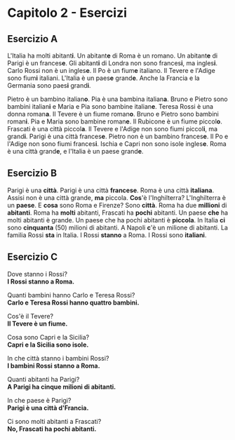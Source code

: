 # Capitolo 2 - Esercizi

## Esercizio A

L'Italia ha molti abitant**i**. Un abitant**e** di Roma è un romano. Un abitant**e** di Parigi è un frances**e**. Gli
abitant**i** di Londra non sono frances**i**, ma ingles**i**. Carlo Rossi non è un ingles**e**. Il Po è un fium**e**
italiano. Il Tevere e l'Adige sono fium**i** italiani. L'Italia è un paes**e** grand**e**. Anche la Francia e la
Germania sono paes**i** grand**i**.

Pietro è un bambino italian**o**. Pia è una bambina italian**a**. Bruno e Pietro sono bambini italian**i** e Maria e Pia
sono bambine italian**e**. Teresa Rossi è una donna roman**a**. Il Tevere è un fiume roman**o**. Bruno e Pietro sono
bambini roman**i**. Pia e Maria sono bambine roman**e**. Il Rubicone è un fiume piccol**o**. Frascati è una città
piccol**a**. Il Tevere e l'Adige non sono fiumi piccol**i**, ma grand**i**. Parigi è una città frances**e**. Pietro non
è un bambino frances**e**. Il Po e l'Adige non sono fiumi frances**i**. Ischia e Capri non sono isole ingles**e**. Roma
è una città grand**e**, e l'Italia è un paese grand**e**.

## Esercizio B

Parigi è una **città**. Parigi è una città **francese**. Roma è una città **italiana**. Assisi non è una città grande,
**ma** piccola. **Cos**'è l'Inghilterra? L'Inghilterra è un **paese**. E **cosa** sono Roma e Firenze? Sono **città**.
Roma ha due **millioni** di **abitanti**. Roma ha **molti** abitanti, Frascati ha **pochi** abitanti. Un paese
**che** ha molti abitanti è grande. Un paese che ha pochi abitanti è **piccola**. In Italia **ci** sono **cinquanta**
(50) milioni di abitanti. A Napoli **c**'è un milione di abitanti. La familia Rossi **sta** in Italia. I Rossi
**stanno** a Roma. I Rossi sono **italiani**.

## Esercizio C

Dove stanno i Rossi?  
**I Rossi stanno a Roma.**

Quanti bambini hanno Carlo e Teresa Rossi?  
**Carlo e Teresa Rossi hanno quattro bambini.**

Cos'è il Tevere?  
**Il Tevere è un fiume.**

Cosa sono Capri e la Sicilia?  
**Capri e la Sicilia sono isole.**

In che città stanno i bambini Rossi?  
**I bambini Rossi stanno a Roma.**

Quanti abitanti ha Parigi?  
**A Parigi ha cinque milioni di abitanti.**

In che paese è Parigi?  
**Parigi è una città d'Francia.**

Ci sono molti abitanti a Frascati?  
**No, Frascati ha pochi abitanti.**

